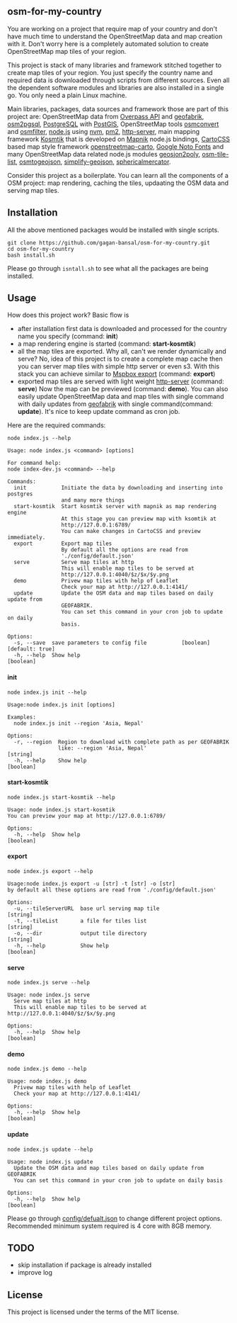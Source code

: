 ## osm-for-my-country
You are working on a project that require map of your country and don't have much time to understand the OpenStreetMap data and map creation with it. Don't worry here is a completely automated solution to create OpenStreetMap map tiles of your region.

This project is stack of many libraries and framework stitched together to create map tiles of your region. You just specify the country name and required data is downloaded through scripts from different sources. Even all the dependent software modules and libraries are also installed in a single go. You only need a plain Linux machine. 

Main libraries, packages, data sources and framework those are part of this project are: OpenStreetMap data from [Overpass API][1] and [geofabrik][2], [osm2pgsql][3], [PostgreSQL][4] with [PostGIS][5], OpenStreetMap tools [osmconvert][6] and [osmfilter][7], [node.js][8] using [nvm][9], [pm2][10], [http-server][11], main mapping framework [Kosmtik][12] that is developed on [Mapnik][13] node.js bindings, [CartoCSS][15] based map style framework [openstreetmap-carto][14], [Google Noto Fonts][16] and many OpenStreetMap data related node.js modules [geosjon2poly][17], [osm-tile-list][18], [osmtogeojson][19], [simplify-geojson][20], [sphericalmercator][21].
  
Consider this project as a boilerplate. You can learn all the components of a OSM project: map rendering, caching the tiles, updaating the OSM data and serving map tiles.

## Installation
All the above mentioned packages would be installed with single scripts. 
```
git clone https://github.com/gagan-bansal/osm-for-my-country.git
cd osm-for-my-country
bash install.sh
```
Please go through `isntall.sh` to see what all the packages are being installed. 

## Usage
How does this project work? Basic flow is 
  - after installation first data is downloaded and processed for the country name you specify (command: **init**)
  - a map rendering engine is started (command: **start-kosmtik**)
  - all the map tiles are exported. Why all, can't we render dynamically and serve? No, idea of this project is to create a complete map cache then you can server map tiles with simple http server or even s3. With this stack you can achieve similar to [Mspbox export][22] (command: **export**)
  - exported map tiles are served with light weight [http-server][11] (command: **serve**)
Now the map can be previewed (command: **demo**). You can also easily update OpenStreetMap data and map tiles with single command with daily updates from [geofabrik][2] with single command(command: **update**). It's nice to keep update command as cron job.

Here are the required commands:

```
node index.js --help
```
```
Usage: node index.js <command> [options]

For command help:
node index-dev.js <command> --help

Commands:
  init           Initiate the data by downloading and inserting into postgres
                 and many more things
  start-kosmtik  Start kosmtik server with mapnik as map rendering engine
                 At this stage you can preview map with ksomtik at
                 http://127.0.0.1:6789/
                 You can make changes in CartoCSS and preview immediately.
  export         Export map tiles
                 By default all the options are read from
                 './config/default.json'
  serve          Serve map tiles at http
                 This will enable map tiles to be served at
                 http://127.0.0.1:4040/$z/$x/$y.png
  demo           Privew map tiles with help of Leaflet
                 Check your map at http://127.0.0.1:4141/
  update         Update the OSM data and map tiles based on daily update from
                 GEOFABRIK.
                 You can set this command in your cron job to update on daily
                 basis.

Options:
  -s, --save  save parameters to config file           [boolean] [default: true]
  -h, --help  Show help                                                [boolean]

```
#### init 
```
node index.js init --help
```

```
Usage:node index.js init [options]

Examples:
  node index.js init --region 'Asia, Nepal'

Options:
  -r, --region  Region to download with complete path as per GEOFABRIK
                like: --region 'Asia, Nepal'                            [string]
  -h, --help    Show help                                              [boolean]

``` 
#### start-kosmtik
```
node index.js start-kosmtik --help
```

```
Usage: node index.js start-kosmtik
You can preview your map at http://127.0.0.1:6789/

Options:
  -h, --help  Show help                                                [boolean]
```

#### export
```
node index.js export --help
```

```
Usage:node index.js export -u [str] -t [str] -o [str]
by default all these options are read from './config/default.json'

Options:
  -u, --tileServerURL  base url serving map tile                        [string]
  -t, --tileList       a file for tiles list                            [string]
  -o, --dir            output tile directory                            [string]
  -h, --help           Show help                                       [boolean]
```

#### serve
```
node index.js serve --help
```

```
Usage: node index.js serve
  Serve map tiles at http
  This will enable map tiles to be served at http://127.0.0.1:4040/$z/$x/$y.png

Options:
  -h, --help  Show help                                                [boolean]
```

#### demo
```
node index.js demo --help
```

```
Usage: node index.js demo
  Privew map tiles with help of Leaflet
  Check your map at http://127.0.0.1:4141/

Options:
  -h, --help  Show help                                                [boolean]
```

#### update
```
node index.js update --help
```

```
Usage: node index.js update
  Update the OSM data and map tiles based on daily update from GEOFABRIK
  You can set this command in your cron job to update on daily basis

Options:
  -h, --help  Show help                                                [boolean]
```

Please go through [config/defualt.json](config/defualt.json) to change different project options. Recommended minimum system required is 4 core with 8GB memory.

## TODO
  - skip installation if package is already installed
  - improve log

## License
This project is licensed under the terms of the MIT license.

[1]: http://wiki.openstreetmap.org/wiki/Overpass_API
[2]: http://download.geofabrik.de/
[3]: http://wiki.openstreetmap.org/wiki/Osm2pgsql
[4]: https://www.postgresql.org/
[5]: http://www.postgis.net/
[6]: https://wiki.openstreetmap.org/wiki/Osmconvert
[7]: http://wiki.openstreetmap.org/wiki/Osmfilter
[8]: https://nodejs.org/en/
[9]: https://github.com/creationix/nvm
[10]: https://github.com/Unitech/PM2/
[11]: https://github.com/indexzero/http-server
[12]: https://github.com/kosmtik/kosmtik
[13]: http://mapnik.org/
[14]: https://github.com/gravitystorm/openstreetmap-carto
[15]: http://wiki.openstreetmap.org/wiki/CartoCSS
[16]: https://www.google.com/get/noto/
[17]: https://github.com/gagan-bansal/geojson2poly
[18]: https://github.com/gagan-bansal/osm-tile-list/issues
[19]: https://github.com/tyrasd/osmtogeojson
[20]: https://github.com/maxogden/simplify-geojson
[21]: https://github.com/mapbox/node-sphericalmercator
[22]: https://www.mapbox.com/help/map-export/
